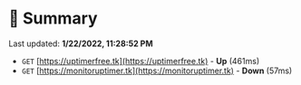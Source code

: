 # 📖 Summary
Last updated: **1/22/2022, 11:28:52 PM**

- `GET` [https://uptimerfree.tk](https://uptimerfree.tk) - **Up** (461ms)
- `GET` [https://monitoruptimer.tk](https://monitoruptimer.tk) - **Down** (57ms)
